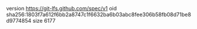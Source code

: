 version https://git-lfs.github.com/spec/v1
oid sha256:1803f7a612f6bb2a8747c1f6632ba6b03abc8fee306b58fb08d71be8d9774854
size 6177
